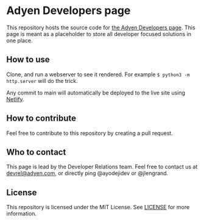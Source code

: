 # Adyen Developers page

This repository hosts the source code for [the Adyen Developers page](https://developers.adyen.com/).
This page is meant as a placeholder to store all developer focused solutions in one place. 

## How to use

Clone, and run a webserver to see it rendered. For example `$ python3 -m http.server` will do the trick.

Any commit to main will automatically be deployed to the live site using [Netlify](https://www.netlify.com/).

## How to contribute

Feel free to contribute to this repository by creating a pull request.

## Who to contact

This page is lead by the Developer Relations team. Feel free to contact us at [devrel@adyen.com](mailto:devrel@adyen.com), or directly ping @ayodejidev or @jlengrand.

## License

This repository is licensed under the MIT License. See [LICENSE](LICENSE) for more information.
